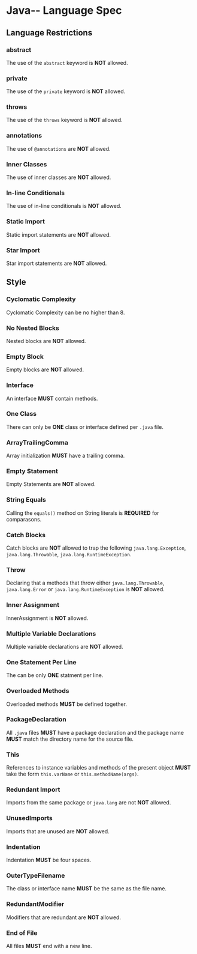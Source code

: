 # Java-- Language Spec

## Language Restrictions

### abstract

The use of the `abstract` keyword is __NOT__ allowed.

### private

The use of the `private` keyword is __NOT__ allowed.

### throws

The use of the `throws` keyword is __NOT__ allowed.

### annotations

The use of `@annotations` are __NOT__ allowed.

### Inner Classes

The use of inner classes are __NOT__ allowed.

### In-line Conditionals

The use of in-line conditionals is __NOT__ allowed.

### Static Import

Static import statements are __NOT__ allowed.

### Star Import

Star import statements are __NOT__ allowed.

## Style

### Cyclomatic Complexity

Cyclomatic Complexity can be no higher than 8.

### No Nested Blocks

Nested blocks are __NOT__ allowed.

### Empty Block

Empty blocks are __NOT__ allowed.

### Interface

An interface __MUST__ contain methods.

### One Class

There can only be __ONE__ class or interface defined per `.java` file.

### ArrayTrailingComma

Array initialization __MUST__ have a trailing comma.

### Empty Statement

Empty Statements are __NOT__ allowed.

### String Equals

Calling the `equals()` method on String literals is __REQUIRED__ for comparasons.

### Catch Blocks

Catch blocks are __NOT__ allowed to trap the following `java.lang.Exception`, `java.lang.Throwable`, `java.lang.RuntimeException`.

### Throw

Declaring that a methods that throw either `java.lang.Throwable`, `java.lang.Error` or `java.lang.RuntimeException` is __NOT__ allowed.

### Inner Assignment

InnerAssignment is __NOT__ allowed.

### Multiple Variable Declarations

Multiple variable declarations are __NOT__ allowed.

### One Statement Per Line

The can be only __ONE__ statment per line.

### Overloaded Methods

Overloaded methods __MUST__ be defined together.

### PackageDeclaration

All `.java` files __MUST__ have a package declaration and the package name __MUST__ match the directory name for the source file.

### This

References to instance variables and methods of the present object __MUST__ take the form `this.varName` or `this.methodName(args)`.

### Redundant Import

Imports from the same package or `java.lang` are not __NOT__ allowed.

### UnusedImports

Imports that are unused are __NOT__ allowed.

### Indentation

Indentation __MUST__ be four spaces.

### OuterTypeFilename

The class or interface name __MUST__ be the same as the file name.

### RedundantModifier

Modifiers that are redundant are __NOT__ allowed.

### End of File

All files __MUST__ end with a new line.
